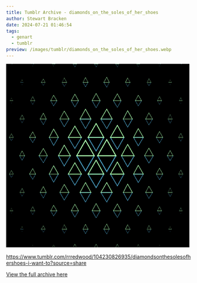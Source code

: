 ```yaml
---
title: Tumblr Archive - diamonds_on_the_soles_of_her_shoes
author: Stewart Bracken
date: 2024-07-21 01:46:54
tags:
  - genart
  - tumblr
preview: /images/tumblr/diamonds_on_the_soles_of_her_shoes.webp
---
```


![diamonds_on_the_soles_of_her_shoes](/images/tumblr/diamonds_on_the_soles_of_her_shoes.webp)

https://www.tumblr.com/rrredwood/104230826935/diamondsonthesolesofhershoes-i-want-to?source=share

[View the full archive here](https://www.tumblr.com/rrredwood)